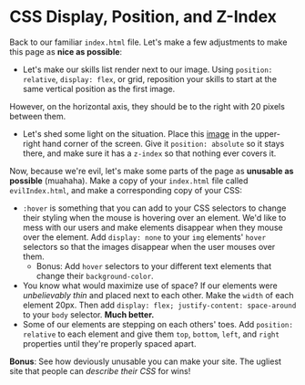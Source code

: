 # CSS Display, Position, and Z-Index

Back to our familiar `index.html` file. Let's make a few adjustments to make this page as **nice as possible**:

<!--
- Make a CSS file and import it into your HTML. Feel free to adjust your **HTML or CSS** as needed. -->

<!-- - Frequently, we'd like to make our footer visible so that we don't have to scroll to the bottom to see the information. We can do this by using `fixed`. -->

  <!-- - Starting from `Contact Me` and continuing for the rest of the content on the page, make it so that that information is visible no matter where the user is looking. -->

  <!-- - Additionally, using either Flexbox, grid, or `position: relative`, make the information display in a row, rather than a column. -->
<!--
  - Add some [Lorem Ipsum](https://www.lipsum.com/) in `p` tags to extend the length of the page so that you can make sure it works. -->

- Let's make our skills list render next to our image. Using `position: relative`, `display: flex`, or grid, reposition your skills to start at the same vertical position as the first image.

However, on the horizontal axis, they should be to the right with 20 pixels between them.

- Let's shed some light on the situation. Place this [image](http://www.sunnysidedrama.com/index/Welcome_files/Playtime_Sun-4.png) in the upper-right hand corner of the screen. Give it `position: absolute` so it stays there, and make sure it has a `z-index` so that nothing ever covers it.

Now, because we're evil, let's make some parts of the page as **unusable as possible** (muahaha). Make a copy of your `index.html` file called `evilIndex.html`, and make a corresponding copy of your CSS:

- `:hover` is something that you can add to your CSS selectors to change their styling when the mouse is hovering over an element. We'd like to mess with our users and make elements disappear when they mouse over the element. Add `display: none` to your `img` elements' `hover` selectors so that the images disappear when the user mouses over them.
  - Bonus: Add `hover` selectors to your different text elements that change their `background-color`.
- You know what would maximize use of space? If our elements were _unbelievably thin_ and placed next to each other. Make the `width` of each element 20px. Then add `display: flex; justify-content: space-around` to your `body` selector. **Much better.**
- Some of our elements are stepping on each others' toes. Add `position: relative` to each element and give them `top`, `bottom`, `left`, and `right` properties until they're properly spaced apart.

**Bonus**: See how deviously unusable you can make your site. The ugliest site that people can _describe their CSS_ for wins!

